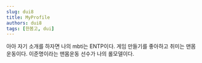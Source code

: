 ```yaml
---
slug: dui8
title: MyProfile
authors: dui8
tags: [한봄고, dui]
---
```



아아 자기 소개를 하자면 나의 mbti는 ENTP이다.
게임 만들기를 좋아하고 취미는 맨몸운동이다.
이준명이라는 맨몸운동 선수가 나의 롤모델이다.
